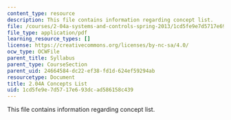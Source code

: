 ```yaml
---
content_type: resource
description: This file contains information regarding concept list.
file: /courses/2-04a-systems-and-controls-spring-2013/1cd5fe9e7d5717e693dcad586158c439_MIT2_04AS13_conceptslist.pdf
file_type: application/pdf
learning_resource_types: []
license: https://creativecommons.org/licenses/by-nc-sa/4.0/
ocw_type: OCWFile
parent_title: Syllabus
parent_type: CourseSection
parent_uid: 24664584-dc22-ef38-fd1d-624ef59294ab
resourcetype: Document
title: 2.04A Concepts List
uid: 1cd5fe9e-7d57-17e6-93dc-ad586158c439
---
```

This file contains information regarding concept list.